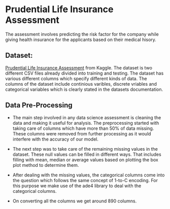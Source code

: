 # Prudential Life Insurance Assessment

The assessment involves predicting the risk factor for the company while giving health insurance for the applicants based on their medical hisory.

## Dataset:
[Prudential Life Insurance Assessment](https://www.kaggle.com/c/prudential-life-insurance-assessment) from Kaggle. The dataset is two different CSV files already divided into training and testing. The dataset has various different columns which specify different kinds of data. The columns of the dataset include continious varibles, discrete vriables and categorical variables which is clearly stated in the datasets documentation.

## Data Pre-Processing
* The main step involved in any data science assessment is cleaning the data and making it useful for analysis. The preprocessing started with taking care of columns which have more than 50% of data missing. These columns were removed from further processing as it would interfere with the accuracy of our model.
* The next step was to take care of the remaining missing values in the dataset. These null values can be filled in different ways. That includes filling with mean, median or average values based on plotting the box plot method to determine them.
* After dealing with the missing values, the categorical columns come into the question which follows the same concept of 1-to-C encoding. For this purpose we make use of the ade4 library to deal with the categorical columns. 

* On converting all the columns we get around 890 columns.  
